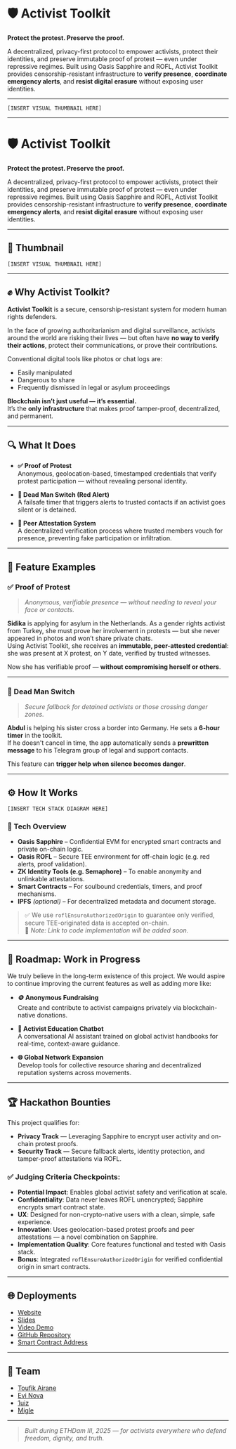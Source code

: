 # 🛡️ Activist Toolkit  
**Protect the protest. Preserve the proof.**

A decentralized, privacy-first protocol to empower activists, protect their identities, and preserve immutable proof of protest — even under repressive regimes. Built using Oasis Sapphire and ROFL, Activist Toolkit provides censorship-resistant infrastructure to **verify presence**, **coordinate emergency alerts**, and **resist digital erasure** without exposing user identities.

---

`[INSERT VISUAL THUMBNAIL HERE]`

---

# 🛡️ Activist Toolkit  
**Protect the protest. Preserve the proof.**

A decentralized, privacy-first protocol to empower activists, protect their identities, and preserve immutable proof of protest — even under repressive regimes. Built using Oasis Sapphire and ROFL, Activist Toolkit provides censorship-resistant infrastructure to **verify presence**, **coordinate emergency alerts**, and **resist digital erasure** without exposing user identities.

---

## 📸 Thumbnail  
`[INSERT VISUAL THUMBNAIL HERE]`

---

## ✊ Why Activist Toolkit?

**Activist Toolkit** is a secure, censorship-resistant system for modern human rights defenders.

In the face of growing authoritarianism and digital surveillance, activists around the world are risking their lives — but often have **no way to verify their actions**, protect their communications, or prove their contributions.

Conventional digital tools like photos or chat logs are:
- Easily manipulated  
- Dangerous to share  
- Frequently dismissed in legal or asylum proceedings  

**Blockchain isn’t just useful — it’s essential.**  
It’s the **only infrastructure** that makes proof tamper-proof, decentralized, and permanent.

---

## 🔍 What It Does

- **✅ Proof of Protest**  
  Anonymous, geolocation-based, timestamped credentials that verify protest participation — without revealing personal identity.

- **🔴 Dead Man Switch (Red Alert)**  
  A failsafe timer that triggers alerts to trusted contacts if an activist goes silent or is detained.

- **🧾 Peer Attestation System**  
  A decentralized verification process where trusted members vouch for presence, preventing fake participation or infiltration.

---

## 🔑 Feature Examples

### ✅ Proof of Protest  
> _Anonymous, verifiable presence — without needing to reveal your face or contacts._

**Sidika** is applying for asylum in the Netherlands. As a gender rights activist from Turkey, she must prove her involvement in protests — but she never appeared in photos and won’t share private chats.  
Using Activist Toolkit, she receives an **immutable, peer-attested credential**: she was present at X protest, on Y date, verified by trusted witnesses.

Now she has verifiable proof — **without compromising herself or others**.

---

### 🔴 Dead Man Switch  
> _Secure fallback for detained activists or those crossing danger zones._

**Abdul** is helping his sister cross a border into Germany. He sets a **6-hour timer** in the toolkit.  
If he doesn't cancel in time, the app automatically sends a **prewritten message** to his Telegram group of legal and support contacts.

This feature can **trigger help when silence becomes danger**.

---

## ⚙️ How It Works  
`[INSERT TECH STACK DIAGRAM HERE]`

### 🔧 Tech Overview

- **Oasis Sapphire** – Confidential EVM for encrypted smart contracts and private on-chain logic.  
- **Oasis ROFL** – Secure TEE environment for off-chain logic (e.g. red alerts, proof validation).  
- **ZK Identity Tools (e.g. Semaphore)** – To enable anonymity and unlinkable attestations.  
- **Smart Contracts** – For soulbound credentials, timers, and proof mechanisms.  
- **IPFS** *(optional)* – For decentralized metadata and document storage.

> ✅ We use `roflEnsureAuthorizedOrigin` to guarantee only verified, secure TEE-originated data is accepted on-chain.  
> 🔧 _Note: Link to code implementation will be added soon._

---

## 🚧 Roadmap: Work in Progress
We truly believe in the long-term existence of this project. We would aspire to continue improving the current features as well as adding more like: 

- **🪙 Anonymous Fundraising**  
  Create and contribute to activist campaigns privately via blockchain-native donations.

- **💬 Activist Education Chatbot**  
  A conversational AI assistant trained on global activist handbooks for real-time, context-aware guidance.

- **🌐 Global Network Expansion**  
  Develop tools for collective resource sharing and decentralized reputation systems across movements.

---

## 🏆 Hackathon Bounties

This project qualifies for:

- **Privacy Track** — Leveraging Sapphire to encrypt user activity and on-chain protest proofs.  
- **Security Track** — Secure fallback alerts, identity protection, and tamper-proof attestations via ROFL.

### ✅ Judging Criteria Checkpoints:

- **Potential Impact**: Enables global activist safety and verification at scale.  
- **Confidentiality**: Data never leaves ROFL unencrypted; Sapphire encrypts smart contract state.  
- **UX**: Designed for non-crypto-native users with a clean, simple, safe experience.  
- **Innovation**: Uses geolocation-based protest proofs and peer attestations — a novel combination on Sapphire.  
- **Implementation Quality**: Core features functional and tested with Oasis stack.  
- **Bonus**: Integrated `roflEnsureAuthorizedOrigin` for verified confidential origin in smart contracts.

---

## 🌐 Deployments

- [Website](INSERT_LINK)  
- [Slides](INSERT_LINK)  
- [Video Demo](INSERT_LINK)  
- [GitHub Repository](INSERT_LINK)  
- [Smart Contract Address](INSERT_CONTRACT_LINK)

---

## 🧠 Team

- [Toufik Airane](INSERT_LINK)  
- [Evi Nova](INSERT_LINK)  
- [1uiz](INSERT_LINK)  
- [Migle](INSERT_LINK)


---

> _Built during ETHDam III, 2025 — for activists everywhere who defend freedom, dignity, and truth._
